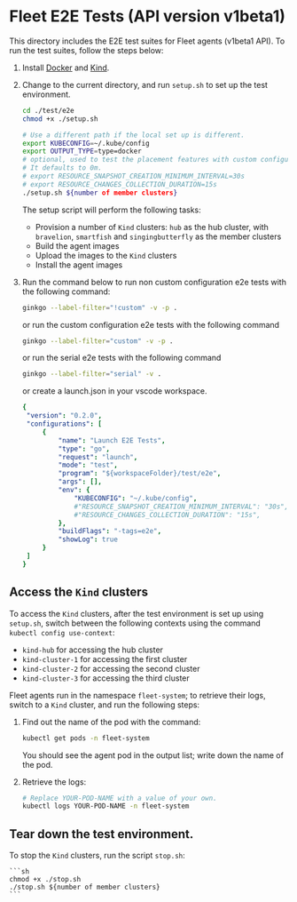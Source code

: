 # Fleet E2E Tests (API version v1beta1)

This directory includes the E2E test suites for Fleet agents (v1beta1 API). To run the 
test suites, follow the steps below:

1. Install [Docker](https://www.docker.com) and [Kind](https://kind.sigs.k8s.io/).

2. Change to the current directory, and run `setup.sh` to set up the test environment.

    ```sh
    cd ./test/e2e
    chmod +x ./setup.sh
    
    # Use a different path if the local set up is different.
    export KUBECONFIG=~/.kube/config
    export OUTPUT_TYPE=type=docker
    # optional, used to test the placement features with custom configurations
    # It defaults to 0m.
    # export RESOURCE_SNAPSHOT_CREATION_MINIMUM_INTERVAL=30s
    # export RESOURCE_CHANGES_COLLECTION_DURATION=15s
    ./setup.sh ${number of member clusters}
    ```

    The setup script will perform the following tasks:

    * Provision a number of `Kind` clusters: `hub` as the hub cluster, with `bravelion`, `smartfish`
      and `singingbutterfly` as the member clusters
    * Build the agent images
    * Upload the images to the `Kind` clusters
    * Install the agent images

3. Run the command below to run non custom configuration e2e tests with the following command:

    ```sh
   ginkgo --label-filter="!custom" -v -p .
   ```

   or run the custom configuration e2e tests with the following command
   ```sh
   ginkgo --label-filter="custom" -v -p .
   ```

   or run the serial e2e tests with the following command
   ```sh
   ginkgo --label-filter="serial" -v .
   ```

   or create a launch.json in your vscode workspace.
   ```yaml
   {
    "version": "0.2.0",
    "configurations": [
        {
            "name": "Launch E2E Tests",
            "type": "go",
            "request": "launch",
            "mode": "test",
            "program": "${workspaceFolder}/test/e2e",
            "args": [],
            "env": {
                "KUBECONFIG": "~/.kube/config",
                #"RESOURCE_SNAPSHOT_CREATION_MINIMUM_INTERVAL": "30s",
                #"RESOURCE_CHANGES_COLLECTION_DURATION": "15s",
            },
            "buildFlags": "-tags=e2e",
            "showLog": true
        }
    ]
   }
   ```

## Access the `Kind` clusters

To access the `Kind` clusters, after the test environment is set up using `setup.sh`, switch
between the following contexts using the command `kubectl config use-context`:

* `kind-hub` for accessing the hub cluster
* `kind-cluster-1` for accessing the first cluster
* `kind-cluster-2` for accessing the second cluster
* `kind-cluster-3` for accessing the third cluster

Fleet agents run in the namespace `fleet-system`; to retrieve their logs, switch to a `Kind`
cluster, and run the following steps:

1. Find out the name of the pod with the command:

    ```sh
    kubectl get pods -n fleet-system
    ```

    You should see the agent pod in the output list; write down the name of the pod.

2. Retrieve the logs:

    ```sh
    # Replace YOUR-POD-NAME with a value of your own.
    kubectl logs YOUR-POD-NAME -n fleet-system
    ```

## Tear down the test environment.

To stop the `Kind` clusters, run the script `stop.sh`:

    ```sh
    chmod +x ./stop.sh
    ./stop.sh ${number of member clusters}
    ```